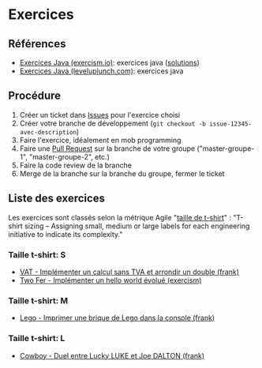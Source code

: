 # Exercices

## Références

- [Exercices Java (exercism.io)](https://exercism.io/tracks/java/exercises): exercices java ([solutions](https://github.com/exercism/java/tree/master/exercises/))
- [Exercices Java (leveluplunch.com)](https://www.leveluplunch.com/java/exercises/): exercices java

## Procédure

1. Créer un ticket dans [Issues](https://github.com/simplonco/renault-digital-2020/issues) pour l'exercice choisi
2. Créer votre branche de développement (`git checkout -b issue-12345-avec-description`)
3. Faire l'exercice, idéalement en mob programming
4. Faire une [Pull Request](https://github.com/simplonco/renault-digital-2020/pulls) sur la branche de votre groupe ("master-groupe-1", "master-groupe-2", etc.)
5. Faire la code review de la branche
6. Merge de la branche sur la branche du groupe, fermer le ticket

## Liste des exercices

Les exercices sont classés selon la métrique Agile "[taille de t-shirt](https://producthabits.com/engineering-estimates/)" : "T-shirt sizing – Assigning small, medium or large labels for each engineering initiative to indicate its complexity."

### Taille t-shirt: S

- [VAT - Implémenter un calcul sans TVA et arrondir un double (frank)](./vat)
- [Two Fer - Implémenter un hello world évolué (exercism)](./exercism-two-fer)

### Taille t-shirt: M

- [Lego - Imprimer une brique de Lego dans la console (frank)](./lego)

### Taille t-shirt: L

- [Cowboy - Duel entre Lucky LUKE et Joe DALTON (frank)](./cowboy)
